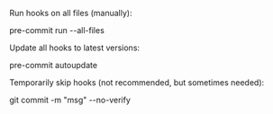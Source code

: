 Run hooks on all files (manually):

pre-commit run --all-files


Update all hooks to latest versions:

pre-commit autoupdate


Temporarily skip hooks (not recommended, but sometimes needed):

git commit -m "msg" --no-verify
